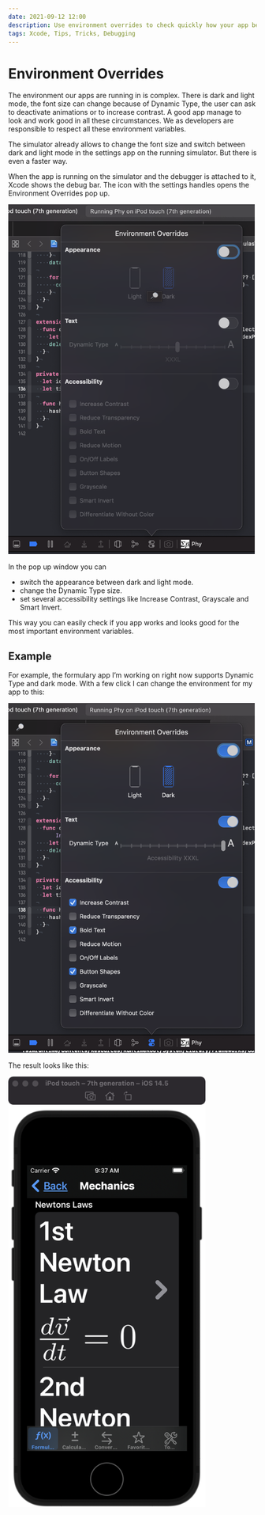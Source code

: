 ```yaml
---
date: 2021-09-12 12:00
description: Use environment overrides to check quickly how your app behaves in different environments.
tags: Xcode, Tips, Tricks, Debugging
---
```


# Environment Overrides

The environment our apps are running in is complex.
There is dark and light mode, the font size can change because of Dynamic Type, the user can ask to deactivate animations or to increase contrast.
A good app manage to look and work good in all these circumstances.
We as developers are responsible to respect all these environment variables.

The simulator already allows to change the font size and switch between dark and light mode in the settings app on the running simulator.
But there is even a faster way.

When the app is running on the simulator and the debugger is attached to it, Xcode shows the debug bar. The icon with the settings handles opens the Environment Overrides pop up.

<img src="../../assets/2021-09-12/environment_overrides_popup.png" width="500"/>

In the pop up window you can

- switch the appearance between dark and light mode.
- change the Dynamic Type size.
- set several accessibility settings like Increase Contrast, Grayscale and Smart Invert.

This way you can easily check if you app works and looks good for the most important environment variables.

## Example

For example, the formulary app I’m working on right now supports Dynamic Type and dark mode.
With a few click I can change the environment for my app to this:

<img src="../../assets/2021-09-12/changed_environment.png" width="500"/>

The result looks like this:

<img src="../../assets/2021-09-12/screenshot.png" width="400"/>

